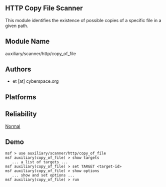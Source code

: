 ## HTTP Copy File Scanner

This module identifies the existence of possible copies of a 
specific file in a given path.


## Module Name
auxiliary/scanner/http/copy_of_file

## Authors
* et [at] cyberspace.org





## Platforms


## Reliability
[Normal](https://github.com/rapid7/metasploit-framework/wiki/Exploit-Ranking)

## Demo

```
msf > use auxiliary/scanner/http/copy_of_file
msf auxiliary(copy_of_file) > show targets
   ... a list of targets ...
msf auxiliary(copy_of_file) > set TARGET <target-id>
msf auxiliary(copy_of_file) > show options
   ... show and set options ...
msf auxiliary(copy_of_file) > run
```
    
    